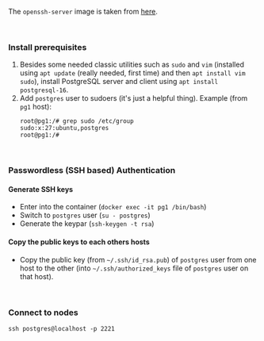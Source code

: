 The `openssh-server` image is taken from [here](https://hub.docker.com/r/linuxserver/openssh-server).

<br/>

### Install prerequisites

1. Besides some needed classic utilities such as `sudo` and `vim` (installed using `apt update` (really needed, first time) and then `apt install vim sudo`), install PostgreSQL server and client using `apt install postgresql-16`.
2. Add `postgres` user to sudoers (it's just a helpful thing). Example (from `pg1` host):
    ```shell
    root@pg1:/# grep sudo /etc/group
    sudo:x:27:ubuntu,postgres
    root@pg1:/#
    ```

<br/>

### Passwordless (SSH based) Authentication

#### Generate SSH keys

-   Enter into the container (`docker exec -it pg1 /bin/bash`)
-   Switch to `postgres` user (`su - postgres`)
-   Generate the keypar (`ssh-keygen -t rsa`)

#### Copy the public keys to each others hosts

-   Copy the public key (from `~/.ssh/id_rsa.pub`) of `postgres` user from one host to the other (into `~/.ssh/authorized_keys` file of `postgres` user on that host).

<br/>

### Connect to nodes

`ssh postgres@localhost -p 2221`
